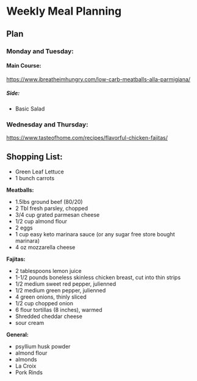 # Weekly Meal Planning

## Plan 
### Monday and Tuesday:

#### Main Course:
https://www.ibreatheimhungry.com/low-carb-meatballs-alla-parmigiana/

##### Side: 
- Basic Salad

### Wednesday and Thursday:
https://www.tasteofhome.com/recipes/flavorful-chicken-fajitas/


## Shopping List:

- Green Leaf Lettuce
- 1 bunch carrots

**Meatballs:**
- 1.5lbs ground beef (80/20)
- 2 Tbl fresh parsley, chopped
- 3/4 cup grated parmesan cheese
- 1/2 cup almond flour
- 2 eggs
- 1 cup easy keto marinara sauce (or any sugar free store bought marinara)
- 4 oz mozzarella cheese

**Fajitas:**
- 2 tablespoons lemon juice
- 1-1/2 pounds boneless skinless chicken breast, cut into thin strips
- 1/2 medium sweet red pepper, julienned
- 1/2 medium green pepper, julienned
- 4 green onions, thinly sliced
- 1/2 cup chopped onion
- 6 flour tortillas (8 inches), warmed
- Shredded cheddar cheese
- sour cream

**General:**
- psyllium husk powder
- almond flour 
- almonds
- La Croix 
- Pork Rinds






